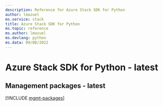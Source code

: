 ```yaml
---
description: Reference for Azure Stack SDK for Python
author: lmazuel
ms.service: stack
title: Azure Stack SDK for Python
ms.topic: reference
ms.author: lmazuel
ms.devlang: python
ms.data: 09/08/2022
---
```

# Azure Stack SDK for Python - latest

## Management packages - latest
[!INCLUDE [mgmt-packages](stack-mgmt-index.md)]